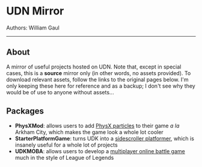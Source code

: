 # UDN Mirror

Authors: William Gaul

---

## About

A mirror of useful projects hosted on UDN. Note that, except in special cases, this is a __source__ mirror only (in other words, no assets provided). To download relevant assets, follow the links to the original pages below. I'm only keeping these here for reference and as a backup; I don't see why they would be of use to anyone without assets...

## Packages

- __PhysXMod__: allows users to add [PhysX particles](http://udn.epicgames.com/Three/DevelopmentKitGemsPhysXParticlesStarterKit.html) to their game _a la_ Arkham City, which makes the game look a whole lot cooler
- __StarterPlatformGame__: turns UDK into a [sidescroller platformer](http://udn.epicgames.com/Three/DevelopmentKitGemsPlatformerStarterKit.html), which is insanely useful for a whole lot of projects
- __UDKMOBA__: allows users to develop a [multiplayer online battle game](http://udn.epicgames.com/Three/MOBAKit.html) much in the style of League of Legends